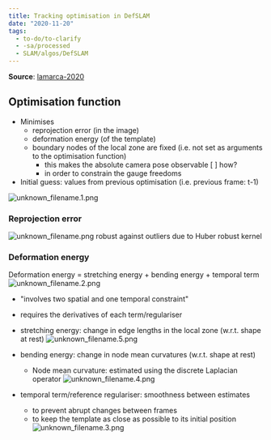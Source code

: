 ```yaml
---
title: Tracking optimisation in DefSLAM
date: "2020-11-20"
tags:
  - to-do/to-clarify
  - -sa/processed
  - SLAM/algos/DefSLAM
---
```


**Source**: [lamarca-2020](studienarbeit/lamarca-2020.md)

## Optimisation function
*   Minimises
    *   reprojection error (in the image)
    *   deformation energy (of the template)
    *   boundary nodes of the local zone are fixed (i.e. not set as arguments to the optimisation function)
        *   this makes the absolute camera pose observable [ ] how?
        *   in order to constrain the gauge freedoms
*   Initial guess: values from previous optimisation (i.e. previous frame: t-1)

![unknown_filename.1.png](./_resources/Tracking_optimisation_in_DefSLAM.resources/unknown_filename.1.png)

### Reprojection error
![unknown_filename.png](./_resources/Tracking_optimisation_in_DefSLAM.resources/unknown_filename.png)
robust against outliers due to Huber robust kernel

### Deformation energy
Deformation energy = stretching energy + bending energy + temporal term
![unknown_filename.2.png](./_resources/Tracking_optimisation_in_DefSLAM.resources/unknown_filename.2.png)

*   "involves two spatial and one temporal constraint"
*   requires the derivatives of each term/regulariser
*   stretching energy: change in edge lengths in the local zone (w.r.t. shape at rest)
    ![unknown_filename.5.png](./_resources/Tracking_optimisation_in_DefSLAM.resources/unknown_filename.5.png)
    
*   bending energy: change in node mean curvatures (w.r.t. shape at rest)
    *   Node mean curvature: estimated using the discrete Laplacian operator
        ![unknown_filename.4.png](./_resources/Tracking_optimisation_in_DefSLAM.resources/unknown_filename.4.png)
        
*   temporal term/reference regulariser: smoothness between estimates
    *   to prevent abrupt changes between frames
    *   to keep the template as close as possible to its initial position
        ![unknown_filename.3.png](./_resources/Tracking_optimisation_in_DefSLAM.resources/unknown_filename.3.png)

